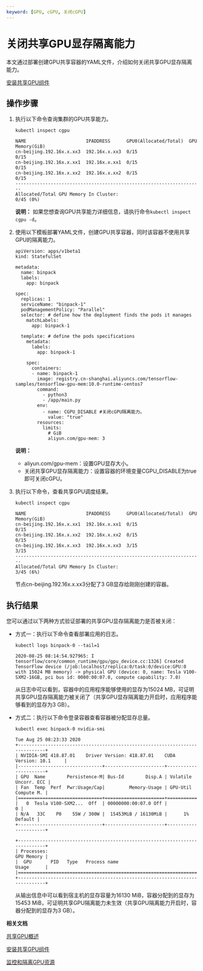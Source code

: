 ```yaml
---
keyword: [GPU, cGPU, 关闭cGPU]
---
```


# 关闭共享GPU显存隔离能力

本文通过部署创建GPU共享容器的YAML文件，介绍如何关闭共享GPU显存隔离能力。

[安装共享GPU组件](/intl.zh-CN/Kubernetes集群用户指南/GPU/NPU/共享GPU调度/安装共享GPU组件.md)

## 操作步骤

1.  执行以下命令查询集群的GPU共享能力。

    ```
    kubectl inspect cgpu
    ```

    ```
    NAME                      IPADDRESS      GPU0(Allocated/Total)  GPU Memory(GiB)
    cn-beijing.192.16x.x.xx3  192.16x.x.xx3  0/15                   0/15
    cn-beijing.192.16x.x.xx1  192.16x.x.xx1  0/15                   0/15
    cn-beijing.192.16x.x.xx2  192.16x.x.xx2  0/15                   0/15
    ---------------------------------------------------------------------
    Allocated/Total GPU Memory In Cluster:
    0/45 (0%)
    ```

    **说明：** 如果您想查询GPU共享能力详细信息，请执行命令`kubectl inspect cgpu -d`。

2.  使用以下模板部署YAML文件，创建GPU共享容器，同时该容器不使用共享GPU的隔离能力。

    ```
    apiVersion: apps/v1beta1
    kind: StatefulSet
    
    metadata:
      name: binpack
      labels:
        app: binpack
    
    spec:
      replicas: 1
      serviceName: "binpack-1"
      podManagementPolicy: "Parallel"
      selector: # define how the deployment finds the pods it manages
        matchLabels:
          app: binpack-1
    
      template: # define the pods specifications
        metadata:
          labels:
            app: binpack-1
    
        spec:
          containers:
          - name: binpack-1
            image: registry.cn-shanghai.aliyuncs.com/tensorflow-samples/tensorflow-gpu-mem:10.0-runtime-centos7
            command:
              - python3
              - /app/main.py
            env:
              - name: CGPU_DISABLE #关闭cGPU隔离能力。
                value: "true"
            resources:
              limits:
                # GiB
                aliyun.com/gpu-mem: 3
    ```

    **说明：**

    -   aliyun.com/gpu-mem：设置GPU显存大小。
    -   关闭共享GPU显存隔离能力：设置容器的环境变量CGPU\_DISABLE为true即可关闭cGPU。
3.  执行以下命令，查看共享GPU调度结果。

    ```
    kubectl inspect cgpu
    ```

    ```
    NAME                      IPADDRESS      GPU0(Allocated/Total)  GPU Memory(GiB)
    cn-beijing.192.16x.x.xx1  192.16x.x.xx1  0/15                   0/15
    cn-beijing.192.16x.x.xx2  192.16x.x.xx2  0/15                   0/15
    cn-beijing.192.16x.x.xx3  192.16x.x.xx3  3/15                   3/15
    ---------------------------------------------------------------------
    Allocated/Total GPU Memory In Cluster:
    3/45 (6%)
    ```

    节点cn-beijing.192.16x.x.xx3分配了3 GB显存给刚刚创建的容器。


## 执行结果

您可以通过以下两种方式验证部署的共享GPU显存隔离能力是否被关闭：

-   方式一：执行以下命令查看部署应用的日志。

    ```
    kubectl logs binpack-0 --tail=1
    ```

    ```
    2020-08-25 08:14:54.927965: I tensorflow/core/common_runtime/gpu/gpu_device.cc:1326] Created TensorFlow device (/job:localhost/replica:0/task:0/device:GPU:0 with 15024 MB memory) -> physical GPU (device: 0, name: Tesla V100-SXM2-16GB, pci bus id: 0000:00:07.0, compute capability: 7.0)
    ```

    从日志中可以看到，容器中的应用程序能够使用的显存为15024 MB，可证明共享GPU显存隔离能力被关闭了（共享GPU显存隔离能力开启时，应用程序能够看到的显存为3 GB）。

-   方式二：执行以下命令登录容器查看容器被分配显存总量。

    ```
    kubectl exec binpack-0 nvidia-smi
    ```

    ```
    Tue Aug 25 08:23:33 2020
    +-----------------------------------------------------------------------------+
    | NVIDIA-SMI 418.87.01    Driver Version: 418.87.01    CUDA Version: 10.1     |
    |-------------------------------+----------------------+----------------------+
    | GPU  Name        Persistence-M| Bus-Id        Disp.A | Volatile Uncorr. ECC |
    | Fan  Temp  Perf  Pwr:Usage/Cap|         Memory-Usage | GPU-Util  Compute M. |
    |===============================+======================+======================|
    |   0  Tesla V100-SXM2...  Off  | 00000000:00:07.0 Off |                    0 |
    | N/A   33C    P0    55W / 300W |  15453MiB / 16130MiB |      1%      Default |
    +-------------------------------+----------------------+----------------------+
    
    +-----------------------------------------------------------------------------+
    | Processes:                                                       GPU Memory |
    |  GPU       PID   Type   Process name                             Usage      |
    |=============================================================================|
    +-----------------------------------------------------------------------------+
    ```

    从输出信息中可以看到宿主机的显存容量为16130 MiB，容器分配到的显存为15453 MiB，可证明共享GPU隔离能力未生效（共享GPU隔离能力开启时，容器分配到的显存为3 GB）。


**相关文档**  


[共享GPU概述](/intl.zh-CN/Kubernetes集群用户指南/GPU/NPU/共享GPU调度/共享GPU概述.md)

[安装共享GPU组件](/intl.zh-CN/Kubernetes集群用户指南/GPU/NPU/共享GPU调度/安装共享GPU组件.md)

[监控和隔离GPU资源](/intl.zh-CN/Kubernetes集群用户指南/GPU/NPU/共享GPU调度/监控和隔离GPU资源.md)

